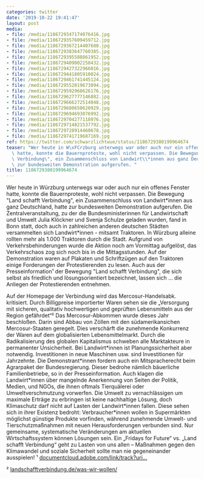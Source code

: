 ```yaml
---
categories: twitter
date: '2019-10-22 19:41:47'
layout: post
media:
- file: /media/1186729347174076416.jpg
- file: /media/1186729357609459712.jpg
- file: /media/1186729367214407680.jpg
- file: /media/1186729383647760385.jpg
- file: /media/1186729395588861952.jpg
- file: /media/1186729409002258432.jpg
- file: /media/1186729427322966016.jpg
- file: /media/1186729441805910024.jpg
- file: /media/1186729461741445124.jpg
- file: /media/1186729552019673094.jpg
- file: /media/1186729592968626176.jpg
- file: /media/1186729627777146882.jpg
- file: /media/1186729666272514048.jpg
- file: /media/1186729680650620929.jpg
- file: /media/1186729694693076992.jpg
- file: /media/1186729704277118976.jpg
- file: /media/1186729714821537792.jpg
- file: /media/1186729728914460678.jpg
- file: /media/1186729741719687169.jpg
ref: https://twitter.com/schwarzlichtwue/status/1186729380199964674
teaser: "Wer heute in W\xFCrzburg unterwegs war oder auch nur ein offenes Fenster\
  \ hatte, konnte die Bauernproteste, wohl nicht verpassen. Die Bewegung \"Land schafft\
  \ Verbindung\", ein Zusammenschluss von Landwirt\\*innen aus ganz Deutschland, hatte\
  \ zur bundesweiten Demonstration aufgerufen. "
title: 1186729380199964674
---
```

Wer heute in Würzburg unterwegs war oder auch nur ein offenes Fenster hatte, konnte die Bauernproteste, wohl nicht verpassen. Die Bewegung "Land schafft Verbindung", ein Zusammenschluss von Landwirt\*innen aus ganz Deutschland, hatte zur bundesweiten Demonstration aufgerufen. 
Die Zentralveranstaltung, zu der die Bundesministerinnen für Landwirtschaft und Umwelt Julia Klöckner und Svenja Schulze geladen wurden, fand in Bonn statt, doch auch in zahlreichen anderen deutschen Städten versammelten sich Landwirt\*innen - mitsamt Traktoren. 
In Würzburg alleine rollten mehr als 1.000 Traktoren durch die Stadt. Aufgrund von Verkehrsbehinderungen wurde die Aktion noch am Vormittag aufgelöst, das Verkehrschaos zog sich noch bis in die Mittagsstunden. 
Auf der Demonstration waren auf Plakaten und Schriftzügen auf den Traktoren einige Forderungen der Protestierenden zu lesen. Auch aus der Presseinformation¹ der Bewegung "Land schafft Verbindung", die sich selbst als friedlich und lösungsorientiert bezeichnet, lassen sich … 
 die Anliegen der Protestierenden entnehmen. 



Auf der Homepage der Verbindung wird das Mercosur-Handelsabk. kritisiert. Durch Billigpreise importierter Waren sehen sie die „Versorgung mit sicheren, qualitativ hochwertigen und geprüften Lebensmitteln aus der Region gefährdet“² 
Das Mercosur-Abkommen wurde dieses Jahr beschloßen. Darin sind Abbau von Zöllen mit den südamerikansichen Mercosur-Staaten geregelt. Dies verschärft die zunehmende Konkurrenz der Waren auf dem globalisierten Lebensmittelmarkt. 
Durch die Radikalisierung des globalen Kapitalismus schweben alle Marktakteure in permanenter Unsicherheit. Bei Landwirt\*innen ist Planungssicherheit aber notwendig. Investitionen in neue Maschinen usw. sind Investitionen für Jahrzehnte. 
Die Demonstrant\*innen fordern auch ein Mitspracherecht beim Agrarpaket der Bundesregierung. Dieser bedrohe nämlich bäuerliche Familienbetriebe, so in der Presseinformation.
Auch klagen die Landwirt\*innen über mangelnde Anerkennung von Seiten der Politik, Medien, und NGOs, die ihnen oftmals Tierquälerei oder Umweltverschmutzung vorwerfen.
Die Umwelt zu vernachlässigen um maximale Erträge zu erbringen ist keine nachhaltige Lösung, doch Klimaschutz darf nicht auf Lasten der Landwirt\*innen fallen.
Diese sehen sich in ihrer Existenz bedroht: Verbraucher\*innen wollen in Supermärkten möglichst günstige Produkte vorfinden, während zunehmende Umwelt- und Tierschutzmaßnahmen mit neuen Herausforderungen verbunden sind.
Nur gemeinsame, systematische Veränderungen am aktuellen Wirtschaftssystem können Lösungen sein. Ein „Fridays for Future“ vs. „Land schafft Verbindung“ geht zu Lasten von uns allen – Maßnahmen gegen den Klimawandel und soziale Sicherheit sollte man nie gegeneinander ausspielen!
¹ [documentcloud.adobe.com/link/track?uri…](https://documentcloud.adobe.com/link/track?uri=urn:aaid:scds:US:bd242a4e-e534-48eb-b473-3b07849c3f4c)



² [landschafftverbindung.de/was-wir-wollen/](https://landschafftverbindung.de/was-wir-wollen/)